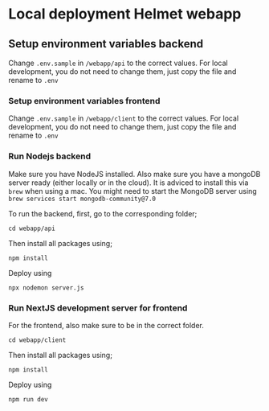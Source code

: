 # Local deployment Helmet webapp

## Setup environment variables backend

Change `.env.sample` in `/webapp/api` to the correct values. For local development, you do not need to change them, just copy the file and rename to `.env`

### Setup environment variables frontend

Change `.env.sample` in `/webapp/client` to the correct values. For local development, you do not need to change them, just copy the file and rename to `.env`

### Run Nodejs backend

Make sure you have NodeJS installed. Also make sure you have a mongoDB server ready (either locally or in the cloud). It is adviced to install this via `brew` when using a mac. You might need to start the MongoDB server using `brew services start mongodb-community@7.0`

To run the backend, first, go to the corresponding folder;

```console
cd webapp/api
```

Then install all packages using;

```console
npm install
```

Deploy using

```console
npx nodemon server.js
```

### Run NextJS development server for frontend

For the frontend, also make sure to be in the correct folder.

```console
cd webapp/client
```

Then install all packages using;

```console
npm install
```

Deploy using

```console
npm run dev
```
